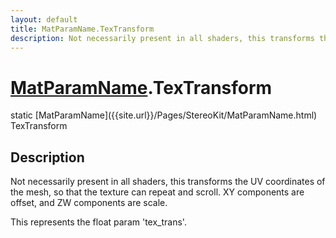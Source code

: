 ```yaml
---
layout: default
title: MatParamName.TexTransform
description: Not necessarily present in all shaders, this transforms the UV coordinates of the mesh, so that the texture can repeat and scroll. XY components are offset, and ZW components are scale.  This represents the float param 'tex_trans'.
---
```

# [MatParamName]({{site.url}}/Pages/StereoKit/MatParamName.html).TexTransform

<div class='signature' markdown='1'>
static [MatParamName]({{site.url}}/Pages/StereoKit/MatParamName.html) TexTransform
</div>

## Description
Not necessarily present in all shaders, this transforms
the UV coordinates of the mesh, so that the texture can repeat and
scroll. XY components are offset, and ZW components are scale.

This represents the float param 'tex_trans'.

